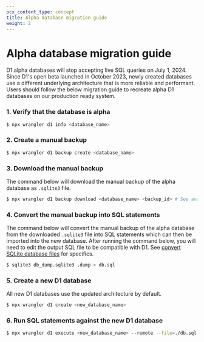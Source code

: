 ```yaml
---
pcx_content_type: concept
title: Alpha database migration guide
weight: 2
---
```


# Alpha database migration guide

D1 alpha databases will stop accepting live SQL queries on July 1, 2024. Since D1's open beta launched in October 2023, newly created databases use a different underlying architecture that is more reliable and performant. Users should follow the below migration guide to recreate alpha D1 databases on our production ready system.

### 1. Verify that the database is alpha
```sh
$ npx wrangler d1 info <database_name>
```

### 2. Create a manual backup
```sh
$ npx wrangler d1 backup create <database_name>
```

### 3. Download the manual backup
The command below will download the manual backup of the alpha database as `.sqlite3` file.
```sh
$ npx wrangler d1 backup download <database_name> <backup_id> # See available backups with wrangler d1 backup list <database_name>
```

### 4. Convert the manual backup into SQL statements
The command below will convert the manual backup of the alpha database from the downloaded `.sqlite3` file into SQL statements which can then be imported into the new database. After running the command below, you will need to edit the output SQL file to be compatible with D1. See [convert SQLite database files](/d1/build-with-d1/import-data/#convert-sqlite-database-files) for specifics.
```sh
$ sqlite3 db_dump.sqlite3 .dump > db.sql
```

### 5. Create a new D1 database
All new D1 databases use the updated architecture by default.
```sh
$ npx wrangler d1 create <new_database_name>
```

### 6. Run SQL statements against the new D1 database
```sh
$ npx wrangler d1 execute <new_database_name> --remote --file=./db.sql
```
